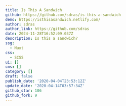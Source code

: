 ```yaml
---
title: Is This A Sandwich
github: https://github.com/sdras/is-this-a-sandwich
demo: https://isthisasandwich.netlify.com/
author: sdras
author_link: https://github.com/sdras
date: 2024-11-28T16:52:09.037Z
description: Is this a sandwich?
ssg:
  - Nuxt
css:
  - SCSS
ui: []
cms: []
category: []
draft: false
publish_date: '2020-04-04T23:53:12Z'
update_date: '2020-04-14T03:57:34Z'
github_star: 106
github_fork: 9
---
```

